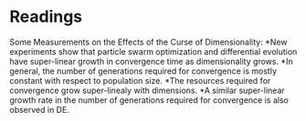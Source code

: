 # Readings
Some Measurements on the Effects of the Curse of Dimensionality: 
   *New experiments show that particle swarm optimization and differential evolution have super-linear growth in convergence time as dimensionality grows.
   *In general, the number of generations required for convergence is mostly constant with respect to population size.
   *The resources required for convergence grow super-linealy with dimensions.
   *A similar super-linear growth rate in the number of generations required for convergence is also observed in DE.
